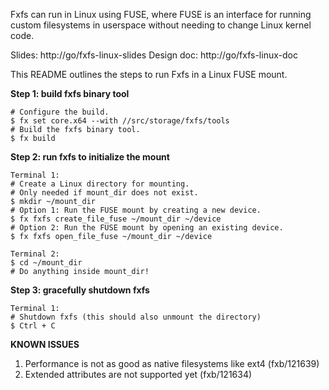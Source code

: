 Fxfs can run in Linux using FUSE, where FUSE is an interface for running
custom filesystems in userspace without needing to change Linux kernel code.

Slides: http://go/fxfs-linux-slides
Design doc: http://go/fxfs-linux-doc

This README outlines the steps to run Fxfs in a Linux FUSE mount.

**Step 1: build fxfs binary tool**

```shell
# Configure the build.
$ fx set core.x64 --with //src/storage/fxfs/tools
# Build the fxfs binary tool.
$ fx build
```

**Step 2: run fxfs to initialize the mount**

```shell
Terminal 1:
# Create a Linux directory for mounting.
# Only needed if mount_dir does not exist.
$ mkdir ~/mount_dir
# Option 1: Run the FUSE mount by creating a new device.
$ fx fxfs create_file_fuse ~/mount_dir ~/device
# Option 2: Run the FUSE mount by opening an existing device.
$ fx fxfs open_file_fuse ~/mount_dir ~/device

Terminal 2:
$ cd ~/mount_dir
# Do anything inside mount_dir!
```

**Step 3: gracefully shutdown fxfs**

```shell
Terminal 1:
# Shutdown fxfs (this should also unmount the directory)
$ Ctrl + C
```

**KNOWN ISSUES**
1. Performance is not as good as native filesystems like ext4 (fxb/121639)
2. Extended attributes are not supported yet (fxb/121634)
